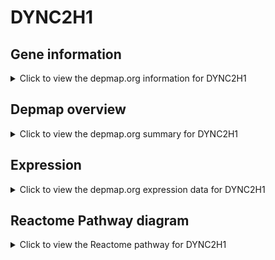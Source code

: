 <h1>DYNC2H1</h1>

<h2>Gene information</h2>
<details>
  <summary>Click to view the depmap.org information for DYNC2H1</summary>
  <p><a href="https://depmap.org/portal/gene/DYNC2H1?tab=about" target="_BLANK">Open page in a new tab...</a></p>
  <iframe src="https://depmap.org/portal/gene/DYNC2H1?tab=about" style="border:none;width:100%;height:800px"></iframe>
</details>

<h2>Depmap overview</h2>
<details>
  <summary>Click to view the depmap.org summary for DYNC2H1</summary>
  <p><a href="https://depmap.org/portal/gene/DYNC2H1?tab=overview" target="_BLANK">Open page in a new tab...</a></p>
  <iframe src="https://depmap.org/portal/gene/DYNC2H1?tab=overview" style="border:none;width:100%;height:800px"></iframe>
</details>

<h2>Expression</h2>
<details>
  <summary>Click to view the depmap.org expression data for DYNC2H1</summary>
  <p><a href="https://depmap.org/portal/gene/DYNC2H1?tab=characterization" target="_BLANK">Open page in a new tab...</a></p>
  <iframe src="https://depmap.org/portal/gene/DYNC2H1?tab=characterization" style="border:none;width:100%;height:800px"></iframe>
</details>



<h2>Reactome Pathway diagram</h2>
<details>
  <summary>Click to view the Reactome pathway for DYNC2H1</summary>
  <p><a href="https://reactome.org/PathwayBrowser/#/R-HSA-5620924" target="_BLANK">Open page in a new tab...</a></p>
  <p>Intraflagellar transport</p>
<iframe src="https://reactome.org/PathwayBrowser/#/R-HSA-5620924" style="border:none;width:100%;height:800px"></iframe>
</details>



